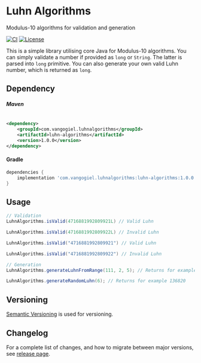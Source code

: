 # Luhn Algorithms

Modulus-10 algorithms for validation and generation

[![CI](https://github.com/vangogiel/luhn-algorithms/actions/workflows/build.yml/badge.svg?branch=main)](https://github.com/vangogiel/luhn-algorithms/actions/workflows/build.yml)
[![License](https://img.shields.io/badge/License-Apache%202.0-brightgreen.svg)](https://opensource.org/licenses/Apache-2.0)

This is a simple library utilising core Java for Modulus-10 algorithms. You can simply validate a number if provided as `long` or `String`. The latter is parsed into `long` primitive. You can also generate your own valid Luhn number,
which is returned as `long`.

## Dependency

##### Maven

```xml

<dependency>
    <groupId>com.vangogiel.luhnalgorithms</groupId>
    <artifactId>luhn-algorithms</artifactId>
    <version>1.0.0</version>
</dependency>
```

#### Gradle

```groovy
dependencies {
    implementation 'com.vangogiel.luhnalgorithms:luhn-algorithms:1.0.0'
}
```

## Usage

```java
// Validation
LuhnAlgorithms.isValid(4716881992809921L) // Valid Luhn

LuhnAlgorithms.isValid(4716881992809922L) // Invalid Luhn

LuhnAlgorithms.isValid("4716881992809921") // Valid Luhn

LuhnAlgorithms.isValid("4716881992809922") // Invalid Luhn

// Generation
LuhnAlgorithms.generateLuhnFromRange(111, 2, 5); // Returns for example 14233

LuhnAlgorithms.generateRandomLuhn(6); // Returns for example 136820
```

## Versioning

[Semantic Versioning](http://semver.org/) is used for versioning. 

## Changelog

For a complete list of changes, and how to migrate between major versions, see [release page](https://github.com/vangogiel/luhn-algorithms/releases). 
